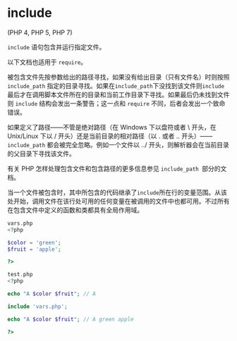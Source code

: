 # include
(PHP 4, PHP 5, PHP 7)

``include`` 语句包含并运行指定文件。

以下文档也适用于 ``require``。

被包含文件先按参数给出的路径寻找，如果没有给出目录（只有文件名）时则按照 ``include_path`` 指定的目录寻找。如果在`` include_path ``下没找到该文件则`` include ``最后才在调用脚本文件所在的目录和当前工作目录下寻找。如果最后仍未找到文件则 ``include`` 结构会发出一条警告；这一点和 ``require`` 不同，后者会发出一个致命错误。

如果定义了路径——不管是绝对路径（在 Windows 下以盘符或者 \ 开头，在 Unix/Linux 下以 / 开头）还是当前目录的相对路径（以 . 或者 .. 开头）——``include_path`` 都会被完全忽略。例如一个文件以 ../ 开头，则解析器会在当前目录的父目录下寻找该文件。

有关 PHP 怎样处理包含文件和包含路径的更多信息参见 ``include_path ``部分的文档。

当一个文件被包含时，其中所包含的代码继承了`` include ``所在行的变量范围。从该处开始，调用文件在该行处可用的任何变量在被调用的文件中也都可用。不过所有在包含文件中定义的函数和类都具有全局作用域。
```php
vars.php
<?php

$color = 'green';
$fruit = 'apple';

?>

test.php
<?php

echo "A $color $fruit"; // A

include 'vars.php';

echo "A $color $fruit"; // A green apple

?>
```